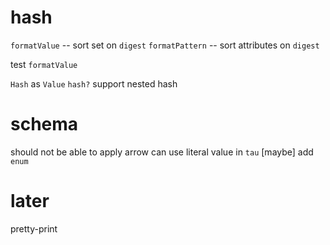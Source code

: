 # hash

`formatValue` -- sort set on `digest`
`formatPattern` -- sort attributes on `digest`

test `formatValue`

`Hash` as `Value`
`hash?`
support nested hash

# schema

should not be able to apply arrow
can use literal value in `tau`
[maybe] add `enum`

# later

pretty-print
